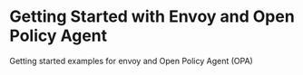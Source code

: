 # Getting Started with Envoy and Open Policy Agent


Getting started examples for envoy and Open Policy Agent (OPA)
